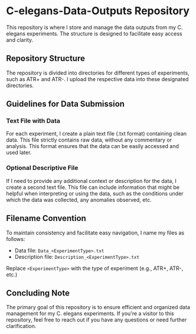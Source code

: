 # C-elegans-Data-Outputs Repository

This repository is where I store and manage the data outputs from my C. elegans experiments. The structure is designed to facilitate easy access and clarity.

## Repository Structure

The repository is divided into directories for different types of experiments, such as ATR+ and ATR-. I upload the respective data into these designated directories.

## Guidelines for Data Submission

### Text File with Data

For each experiment, I create a plain text file (.txt format) containing clean data. This file strictly contains raw data, without any commentary or analysis. This format ensures that the data can be easily accessed and used later.

### Optional Descriptive File

If I need to provide any additional context or description for the data, I create a second text file. This file can include information that might be helpful when interpreting or using the data, such as the conditions under which the data was collected, any anomalies observed, etc.

## Filename Convention

To maintain consistency and facilitate easy navigation, I name my files as follows:

- Data file: `Data_<ExperimentType>.txt`
- Description file: `Description_<ExperimentType>.txt`

Replace `<ExperimentType>` with the type of experiment (e.g., ATR+, ATR-, etc.)

## Concluding Note

The primary goal of this repository is to ensure efficient and organized data management for my C. elegans experiments. If you're a visitor to this repository, feel free to reach out if you have any questions or need further clarification.
